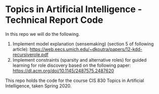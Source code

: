 # Topics in Artificial Intelligence - Technical Report Code

In this repo we will do the following.
1. Implement model explanation (sensemaking) (section 5 of following article): https://web.eecs.umich.edu/~dkoutra/papers/12-kdd-recursiverole.pdf
2. Implement constraints (sparsity and alternative roles) for guided learning for role discovery based on the following paper: https://dl.acm.org/doi/10.1145/2487575.2487620


This repo holds the code for the course CIS 830 Topics in Artificial Intelligence, taken Spring 2020. 
    
